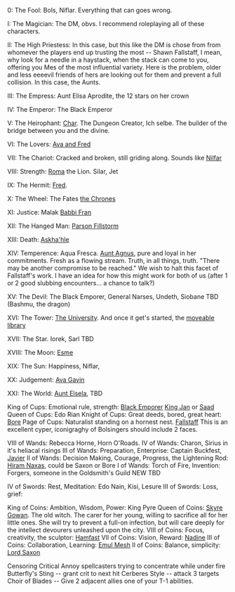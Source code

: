 
0: The Fool: Bols, Niflar. Everything that can goes wrong.

I: The Magician: The DM, obvs. I recommend roleplaying all of these characters.

II: The High Priestess: In this case, but this like the DM is chose from from whomever the players end up trusting the most -- Shawn Fallstaff, I mean, why look for a needle in a haystack, when the stack can come to you, offering you Mes of the most influential variety. Here is the problem, older and less eeeevil friends of hers are looking out for them and prevent a full collision. In this case, the Aunts.

III: The Empress: Aunt Elisa Aprodite, the 12 stars on her crown

IV: The Emperor: The Black Emperor

V: The Heirophant: [Char](/p/char.md). The Dungeon Creator, Ich selbe. The builder of the bridge between you and the divine.

VI: The Lovers: [Ava and Fred](/p/t/the_lovers.md)

VII: The Chariot: Cracked and broken, still griding along. Sounds like [Nilfar](/p/niflar.md)

VIII: Strength: [Roma](/p/roma.md) the Lion. Silar, Jet

IX: The Hermit: [Fred](/p/fred.md).

X: The Wheel: The Fates [the Chrones](/p/the_crones.md)

XI: Justice: Malak [Babbi Fran](/p/babbi_fran.md)

XII: The Hanged Man: [Parson Fillstorm](/p/parson.md)

XIII: Death: [Askha'hle](/p/askhahale.md)

XIV: Temperence: Aqua Fresca. [Aunt Agnus](/p/aunt_agnus.md), pure and loyal in her commitments. Fresh as a flowing stream. Truth, in all things, truth. "There may be another compromise to be reached." We wish to halt this facet of Fallstaff's work. I have an idea for how this might work for both of us (after 1 or 2 good slubbing encounters... a chance to talk?)

XV: The Devil: The Black Emporer, General Narses, Undeth, Siobane TBD (Bashmu, the dragon)

XVI: The Tower: [The University](/f/the_university.md). And once it get's started, the [moveable library](/t/the_moveable_library.md)

XVII: The Star. Iorek, Sarl TBD

XVIII: The Moon: [Esme](/p/esme.md)

XIX: The Sun: Happiness, Niflar, 

XX: Judgement: [Ava Gavin](/p/ava.md)

XXI: The World: [Aunt Elsela](/p/aunt_elsela.md), TBD

King of Cups: Emotional rule, strength: [Black Emporer](/p/king_solen.md) [King Jan](/p/kian_jan.md) or [Saad](/p/saad.md)
Queen of Cups: Edo Rian
Knight of Cups: Great deeds, bored, great heart: [Bore](/p/bore.md)
Page of Cups: Naturalist standing on a hornest nest. [Fallstaff](/p/fallstaff.md) This is an excellent cyper, iconigraghy of Bolsingers should include 2 faces.

VIII of Wands: Rebecca Horne, Horn O'Roads.
IV of Wands: Charon, Sirius in it's heliacal risings
III of Wands: Preparation, Enterprise: Captain Buckfest, [Javier](/p/javier.md)
II of Wands: Decision Making, Courage, Progress, the Lightening Rod: [Hiram Naxas](/p/hiram.md), could be Saxon or Bore
I of Wands: Torch of Fire, Invention: Forgers, someone in the Goldsmith's Guild NEW TBD

IV of Swords: Rest, Meditation: Edo Nain, Kisi, Lesure
III of Swords: Loss, grief: 

King of Coins: Ambition, Wisdom, Power: King Pyre
Queen of Coins:  [Skyre Gowan](/p/skyre_gowan.md). The old witch. The carer for her young, willing to sacrifice all for her little ones. She will try to prevent a full-on infection, but will care deeply for the intellect devourers unleashed upon the city.
VIII of Coins: Focus, creativity, the sculptor: [Hamfast](/p/hamfast.md)
VII of Coins: Vision, Reward: [Nadine](/p/nadine.md)
III of Coins: Collaboration, Learning: [Emul Mesh](/p/emul_mesh.md)
II of Coins: Balance, simplicity: [Lord Saxon](/p/lord_saxon.md)


Censoring Critical
Annoy spellcasters trying to concentrate while under fire
Butterfly's Sting -- grant crit to next hit
Cerberes Style -- attack 3 targets
Choir of Blades -- Give 2 adjacent allies one of your T-1 abilities.
